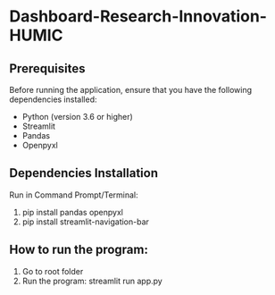 # Dashboard-Research-Innovation-HUMIC


## Prerequisites

Before running the application, ensure that you have the following dependencies installed:

- Python (version 3.6 or higher)
- Streamlit
- Pandas
- Openpyxl

## Dependencies Installation

Run in Command Prompt/Terminal: 
1. pip install pandas openpyxl
2. pip install streamlit-navigation-bar

## How to run the program:

1. Go to root folder
2. Run the program: streamlit run app.py
